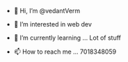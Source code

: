 - 👋 Hi, I’m @vedantVerm
- 👀 I’m interested in web dev 
- 🌱 I’m currently learning ... Lot of stuff 
  
- 📫 How to reach me ... 7018348059

<!---
vedantVerm/vedantVerm is a ✨ special ✨ repository because its `README.md` (this file) appears on your GitHub profile.
You can click the Preview link to take a look at your changes.
--->
